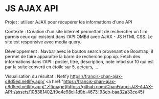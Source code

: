 # JS AJAX API
Projet : utiliser AJAX pour récupérer les informations d'une API 

Contexte : Création d'un site internet permettant de rechercher un film parmis ceux qui existent dans l'API OMBd avec AJAX - JS HTML CSS.
Le site est responsive avec media query.

Développement :
Navbar avec le bouton search provenant de Boostrap, il permet de faire apparaître la barre de recherche pop up.
Fetch des informations dans l'API : poster, titre, description, note imbd sur 10 qui est par la suite converti en étoile sur 5, acteurs, ...

Visualisation du résultat :
Netify https://francis-chan-ajax-c8d5ed.netlify.app/
<a href:"https://francis-chan-ajax-c8d5ed.netlify.app/">![image](https://github.com/ChanFrancis/JS-AJAX-API-/assets/108381402/f9c4e98d-1d9b-4673-93eb-baa32a33ce45)</a>
